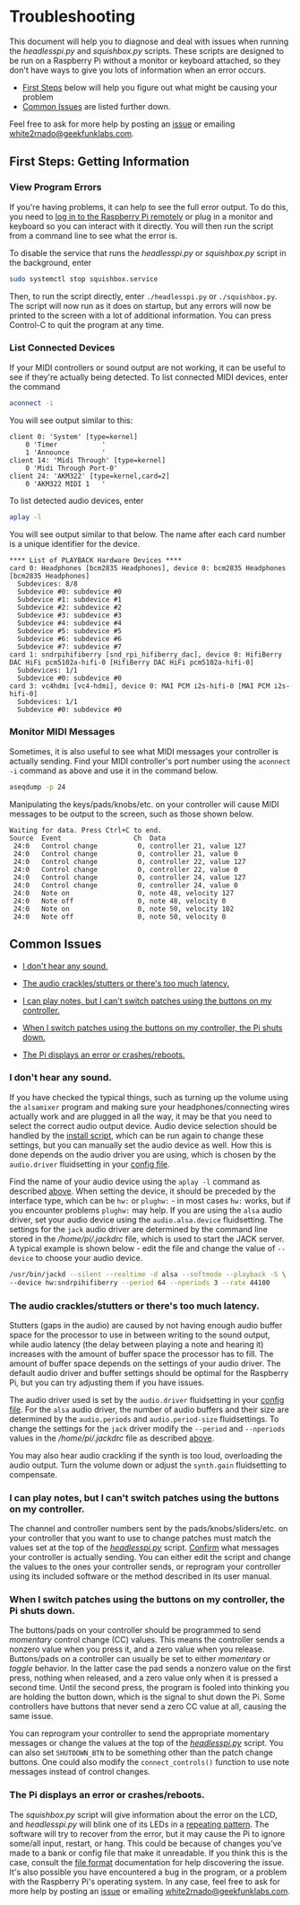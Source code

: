 # Troubleshooting


This document will help you to diagnose and deal with issues when running the _headlesspi.py_ and _squishbox.py_ scripts. These scripts are designed to be run on a Raspberry Pi without a monitor or keyboard attached, so they don't have ways to give you lots of information when an error occurs.

- [First Steps](#first-steps-getting-information) below will help you figure out what might be causing your problem
- [Common Issues](#common-issues) are listed further down.

Feel free to ask for more help by posting an [issue](https://github.com/albedozero/fluidpatcher/issues) or emailing white2rnado@geekfunklabs.com.


## First Steps: Getting Information

### View Program Errors

If you're having problems, it can help to see the full error output. To do this, you need to [log in to the Raspberry Pi remotely](https://www.raspberrypi.com/documentation/computers/remote-access.html) or plug in a monitor and keyboard so you can interact with it directly. You will then run the script from a command line to see what the error is.

To disable the service that runs the _headlesspi.py_ or _squishbox.py_ script in the background, enter

```bash
sudo systemctl stop squishbox.service
```

Then, to run the script directly, enter `./headlesspi.py` or `./squishbox.py`. The script will now run as it does on startup, but any errors will now be printed to the screen with a lot of additional information. You can press Control-C to quit the program at any time.

### List Connected Devices

If your MIDI controllers or sound output are not working, it can be useful to see if they're actually being detected. To list connected MIDI devices, enter the command
```bash
aconnect -i
```
You will see output similar to this:
```
client 0: 'System' [type=kernel]
    0 'Timer           '
    1 'Announce        '
client 14: 'Midi Through' [type=kernel]
    0 'Midi Through Port-0'
client 24: 'AKM322' [type=kernel,card=2]
    0 'AKM322 MIDI 1   '
```
To list detected audio devices, enter
```bash
aplay -l
```
You will see output similar to that below. The name after each card number is a unique identifier for the device.
```
**** List of PLAYBACK Hardware Devices ****
card 0: Headphones [bcm2835 Headphones], device 0: bcm2835 Headphones [bcm2835 Headphones]
  Subdevices: 8/8
  Subdevice #0: subdevice #0
  Subdevice #1: subdevice #1
  Subdevice #2: subdevice #2
  Subdevice #3: subdevice #3
  Subdevice #4: subdevice #4
  Subdevice #5: subdevice #5
  Subdevice #6: subdevice #6
  Subdevice #7: subdevice #7
card 1: sndrpihifiberry [snd_rpi_hifiberry_dac], device 0: HifiBerry DAC HiFi pcm5102a-hifi-0 [HifiBerry DAC HiFi pcm5102a-hifi-0]
  Subdevices: 1/1
  Subdevice #0: subdevice #0
card 3: vc4hdmi [vc4-hdmi], device 0: MAI PCM i2s-hifi-0 [MAI PCM i2s-hifi-0]
  Subdevices: 1/1
  Subdevice #0: subdevice #0
```

### Monitor MIDI Messages

Sometimes, it is also useful to see what MIDI messages your controller is actually sending. Find your MIDI controller's port number using the `aconnect -i` command as above and use it in the command below.
```bash
aseqdump -p 24
```
Manipulating the keys/pads/knobs/etc. on your controller will cause MIDI messages to be output to the screen, such as those shown below.
```
Waiting for data. Press Ctrl+C to end.
Source  Event                  Ch  Data
 24:0   Control change          0, controller 21, value 127
 24:0   Control change          0, controller 21, value 0
 24:0   Control change          0, controller 22, value 127
 24:0   Control change          0, controller 22, value 0
 24:0   Control change          0, controller 24, value 127
 24:0   Control change          0, controller 24, value 0
 24:0   Note on                 0, note 48, velocity 127
 24:0   Note off                0, note 48, velocity 0
 24:0   Note on                 0, note 50, velocity 102
 24:0   Note off                0, note 50, velocity 0
```


## Common Issues

- [I don't hear any sound.](#i-dont-hear-any-sound)

- [The audio crackles/stutters or there's too much latency.](#the-audio-cracklesstutters-or-theres-too-much-latency)

- [I can play notes, but I can't switch patches using the buttons on my controller.](#i-can-play-notes-but-i-cant-switch-patches-using-the-buttons-on-my-controller)

- [When I switch patches using the buttons on my controller, the Pi shuts down.](#when-i-switch-patches-using-the-buttons-on-my-controller-the-pi-shuts-down)

- [The Pi displays an error or crashes/reboots.](#the-pi-displays-an-error-or-crashesreboots)

### I don't hear any sound.

If you have checked the typical things, such as turning up the volume using the `alsamixer` program and making sure your headphones/connecting wires actually work and are plugged in all the way, it may be that you need to select the correct audio output device. Audio device selection should be handled by the [install script](README.md#raspberry-pi), which can be run again to change these settings, but you can manually set the audio device as well. How this is done depends on the audio driver you are using, which is chosen by the `audio.driver` fluidsetting in your [config file](patcher/file_formats.md).

Find the name of your audio device using the `aplay -l` command as described [above](#list-connected-devices). When setting the device, it should be preceded by the interface type, which can be `hw:` or `plughw:` - in most cases `hw:` works, but if you encounter problems `plughw:` may help. If you are using the `alsa` audio driver, set your audio device using the `audio.alsa.device` fluidsetting. The settings for the `jack` audio driver are determined by the command line stored in the _/home/pi/.jackdrc_ file, which is used to start the JACK server. A typical example is shown below - edit the file and change the value of `--device` to choose your audio device.
```bash
/usr/bin/jackd --silent --realtime -d alsa --softmode --playback -S \
--device hw:sndrpihifiberry --period 64 --nperiods 3 --rate 44100
```

### The audio crackles/stutters or there's too much latency.

Stutters (gaps in the audio) are caused by not having enough audio buffer space for the processor to use in between writing to the sound output, while audio latency (the delay between playing a note and hearing it) increases with the amount of buffer space the processor has to fill. The amount of buffer space depends on the settings of your audio driver. The default audio driver and buffer settings should be optimal for the Raspberry Pi, but you can try adjusting them if you have issues.

The audio driver used is set by the `audio.driver` fluidsetting in your [config file](patcher/file_formats.md). For the `alsa` audio driver, the number of audio buffers and their size are determined by the `audio.periods` and `audio.period-size` fluidsettings. To change the settings for the `jack` driver modify the `--period` and `--nperiods` values in the _/home/pi/.jackdrc_ file as described [above](#i-dont-hear-any-sound).

You may also hear audio crackling if the synth is too loud, overloading the audio output. Turn the volume down or adjust the `synth.gain` fluidsetting to compensate.

### I can play notes, but I can't switch patches using the buttons on my controller.

The channel and controller numbers sent by the pads/knobs/sliders/etc. on your controller that you want to use to change patches must match the values set at the top of the [_headlesspi.py_](headlesspi.py) script. [Confirm](#monitor-midi-messages) what messages your controller is actually sending. You can either edit the script and change the values to the ones your controller sends, or reprogram your controller using its included software or the method described in its user manual.

### When I switch patches using the buttons on my controller, the Pi shuts down.

The buttons/pads on your controller should be programmed to send _momentary_ control change (CC) values. This means the controller sends a nonzero value when you press it, and a zero value when you release. Buttons/pads on a controller can usually be set to either _momentary_ or _toggle_ behavior. In the latter case the pad sends a nonzero value on the first press, nothing when released, and a zero value only when it is pressed a second time. Until the second press, the program is fooled into thinking you are holding the button down, which is the signal to shut down the Pi. Some controllers have buttons that never send a zero CC value at all, causing the same issue.

You can reprogram your controller to send the appropriate momentary messages or change the values at the top of the [_headlesspi.py_](headlesspi.py) script. You can also set `SHUTDOWN_BTN` to be something other than the patch change buttons. One could also modify the `connect_controls()` function to use note messages instead of control changes.

### The Pi displays an error or crashes/reboots.

The _squishbox.py_ script will give information about the error on the LCD, and _headlesspi.py_ will blink one of its LEDs in a [repeating pattern](programs.md#headlesspipy). The software will try to recover from the error, but it may cause the Pi to ignore some/all input, restart, or hang. This could be because of changes you've made to a bank or config file that make it unreadable. If you think this is the case, consult the [file format](patcher/file_formats.md) documentation for help discovering the issue. It's also possible you have encountered a bug in the program, or a problem with the Raspberry Pi's operating system. In any case, feel free to ask for more help by posting an [issue](https://github.com/albedozero/fluidpatcher/issues) or emailing white2rnado@geekfunklabs.com.
